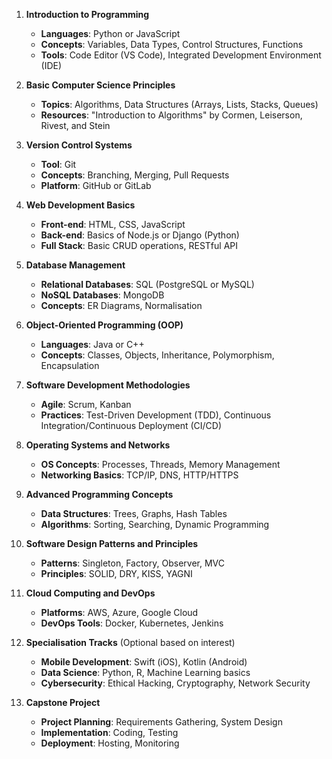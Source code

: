 
1. **Introduction to Programming**  
   - **Languages**: Python or JavaScript  
   - **Concepts**: Variables, Data Types, Control Structures, Functions  
   - **Tools**: Code Editor (VS Code), Integrated Development Environment (IDE)

2. **Basic Computer Science Principles**  
   - **Topics**: Algorithms, Data Structures (Arrays, Lists, Stacks, Queues)  
   - **Resources**: "Introduction to Algorithms" by Cormen, Leiserson, Rivest, and Stein

3. **Version Control Systems**  
   - **Tool**: Git  
   - **Concepts**: Branching, Merging, Pull Requests  
   - **Platform**: GitHub or GitLab

4. **Web Development Basics**  
   - **Front-end**: HTML, CSS, JavaScript  
   - **Back-end**: Basics of Node.js or Django (Python)  
   - **Full Stack**: Basic CRUD operations, RESTful API

5. **Database Management**  
   - **Relational Databases**: SQL (PostgreSQL or MySQL)  
   - **NoSQL Databases**: MongoDB  
   - **Concepts**: ER Diagrams, Normalisation

6. **Object-Oriented Programming (OOP)**  
   - **Languages**: Java or C++  
   - **Concepts**: Classes, Objects, Inheritance, Polymorphism, Encapsulation

7. **Software Development Methodologies**  
   - **Agile**: Scrum, Kanban  
   - **Practices**: Test-Driven Development (TDD), Continuous Integration/Continuous Deployment (CI/CD)

8. **Operating Systems and Networks**  
   - **OS Concepts**: Processes, Threads, Memory Management  
   - **Networking Basics**: TCP/IP, DNS, HTTP/HTTPS

9. **Advanced Programming Concepts**  
   - **Data Structures**: Trees, Graphs, Hash Tables  
   - **Algorithms**: Sorting, Searching, Dynamic Programming

10. **Software Design Patterns and Principles**  
    - **Patterns**: Singleton, Factory, Observer, MVC  
    - **Principles**: SOLID, DRY, KISS, YAGNI

11. **Cloud Computing and DevOps**  
    - **Platforms**: AWS, Azure, Google Cloud  
    - **DevOps Tools**: Docker, Kubernetes, Jenkins

12. **Specialisation Tracks** (Optional based on interest)  
    - **Mobile Development**: Swift (iOS), Kotlin (Android)  
    - **Data Science**: Python, R, Machine Learning basics  
    - **Cybersecurity**: Ethical Hacking, Cryptography, Network Security

13. **Capstone Project**  
    - **Project Planning**: Requirements Gathering, System Design  
    - **Implementation**: Coding, Testing  
    - **Deployment**: Hosting, Monitoring

